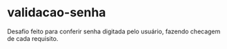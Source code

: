 # validacao-senha
Desafio feito para conferir senha digitada pelo usuário, fazendo checagem de cada requisito.
